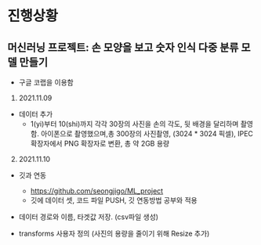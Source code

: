 # 진행상황
## 머신러닝 프로젝트: 손 모양을 보고 숫자 인식 다중 분류 모델 만들기
- 구글 코랩을 이용함

1. 2021.11.09
- 데이터 추가
    - 1(yi)부터 10(shi)까지 각각 30장의 사진을 손의 각도, 뒷 배경을 달리하며 촬영함. 아이폰으로 촬영했으며,총 300장의 사진촬영, (3024 * 3024 픽셀), IPEC확장자에서 PNG 확장자로 변환, 총 약 2GB 용량

2. 2021.11.10
- 깃과 연동
    - https://github.com/seongjigo/ML_project
    - 깃에 데이터 셋, 코드 파일 PUSH, 깃 연동방법 공부와 적용
- 데이터 경로와 이름, 타겟값 저장. (csv파일 생성)

- transforms 사용자 정의 (사진의 용량을 줄이기 위해 Resize 추가)
